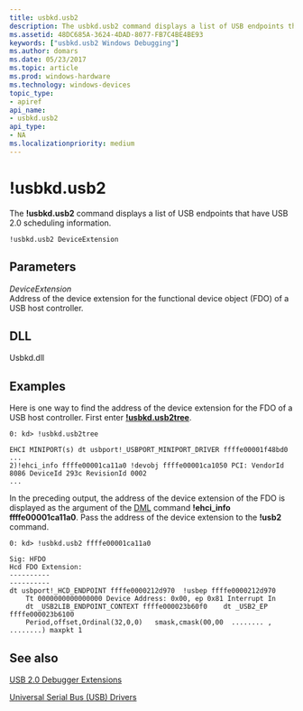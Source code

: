 ```yaml
---
title: usbkd.usb2
description: The usbkd.usb2 command displays a list of USB endpoints that have USB 2.0 scheduling information.
ms.assetid: 48DC685A-3624-4DAD-8077-FB7C4BE4BE93
keywords: ["usbkd.usb2 Windows Debugging"]
ms.author: domars
ms.date: 05/23/2017
ms.topic: article
ms.prod: windows-hardware
ms.technology: windows-devices
topic_type:
- apiref
api_name:
- usbkd.usb2
api_type:
- NA
ms.localizationpriority: medium
---
```


# !usbkd.usb2


The **!usbkd.usb2** command displays a list of USB endpoints that have USB 2.0 scheduling information.

```
!usbkd.usb2 DeviceExtension
```

## <span id="ddk__devobj_dbg"></span><span id="DDK__DEVOBJ_DBG"></span>Parameters


<span id="_______DeviceExtension______"></span><span id="_______deviceextension______"></span><span id="_______DEVICEEXTENSION______"></span> *DeviceExtension*   
Address of the device extension for the functional device object (FDO) of a USB host controller.

## <span id="DLL"></span><span id="dll"></span>DLL


Usbkd.dll

Examples
--------

Here is one way to find the address of the device extension for the FDO of a USB host controller. First enter [**!usbkd.usb2tree**](-usbkd-usb2tree.md).

```
0: kd> !usbkd.usb2tree

EHCI MINIPORT(s) dt usbport!_USBPORT_MINIPORT_DRIVER ffffe00001f48bd0
...
2)!ehci_info ffffe00001ca11a0 !devobj ffffe00001ca1050 PCI: VendorId 8086 DeviceId 293c RevisionId 0002 
...
```

In the preceding output, the address of the device extension of the FDO is displayed as the argument of the [DML](debugger-markup-language-commands.md) command **!ehci\_info ffffe00001ca11a0**. Pass the address of the device extension to the **!usb2** command.

```
0: kd> !usbkd.usb2 ffffe00001ca11a0

Sig: HFDO
Hcd FDO Extension:
----------
----------
dt usbport!_HCD_ENDPOINT ffffe0000212d970  !usbep ffffe0000212d970
    Tt 0000000000000000 Device Address: 0x00, ep 0x81 Interrupt In
    dt _USB2LIB_ENDPOINT_CONTEXT ffffe000023b60f0    dt _USB2_EP ffffe000023b6100
    Period,offset,Ordinal(32,0,0)   smask,cmask(00,00  ........ , ........) maxpkt 1
```

## <span id="see_also"></span>See also


[USB 2.0 Debugger Extensions](usb-2-0-extensions.md)

[Universal Serial Bus (USB) Drivers](http://go.microsoft.com/fwlink/p?LinkID=227351)

 

 






